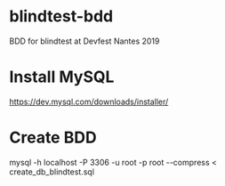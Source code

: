 # blindtest-bdd
BDD for blindtest at Devfest Nantes 2019

# Install MySQL 
https://dev.mysql.com/downloads/installer/

# Create BDD
mysql -h localhost -P 3306 -u root -p root --compress < create_db_blindtest.sql
